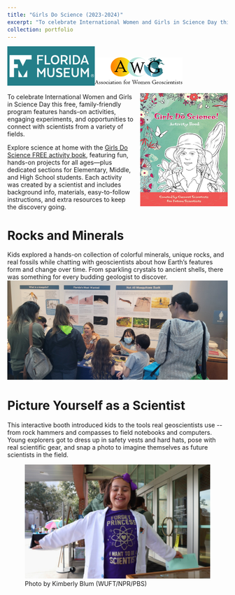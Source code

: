 ```yaml
---
title: "Girls Do Science (2023-2024)"
excerpt: "To celebrate International Women and Girls in Science Day this free, family-friendly program features hands-on activities, engaging experiments, and opportunities to connect with scientists from a variety of fields.<br/><img src='/images/girlsdoscience-1.jpg' width='500'>"
collection: portfolio
---
```

<img src='/images/FLmuseum.png' width='200'><img src='/images/awg.png' width='200'>

<img src='/images/girlsdoscience-online.jpg' width='200' style="float: right; margin-left: 15px;">
To celebrate International Women and Girls in Science Day this free, family-friendly program features hands-on activities, engaging experiments, and opportunities to connect with scientists from a variety of fields. 

Explore science at home with the [Girls Do Science FREE activity book](https://www.floridamuseum.ufl.edu/wp-content/uploads/sites/36/2021/01/2020-NEA-BigRead-Girls-Do-Science-Activity-Book-lowres.pdf), featuring fun, hands-on projects for all ages—plus dedicated sections for Elementary, Middle, and High School students. Each activity was created by a scientist and includes background info, materials, easy-to-follow instructions, and extra resources to keep the discovery going.

Rocks and Minerals
======
Kids explored a hands-on collection of colorful minerals, unique rocks, and real fossils while chatting with geoscientists about how Earth’s features form and change over time. From sparkling crystals to ancient shells, there was something for every budding geologist to discover.
<br><img src='/images/girlsdoscience-2.jpg' width='600'>

Picture Yourself as a Scientist
======
This interactive booth introduced kids to the tools real geoscientists use -- from rock hammers and compasses to field notebooks and computers. Young explorers got to dress up in safety vests and hard hats, pose with real scientific gear, and snap a photo to imagine themselves as future scientists in the field.
<br>
<figure>
    <img src='/images/girlsdoscience-3.jpg' width='600' alt='Photo by Kimberly Blum (WUFT/NPR/PBS)'>
    <figcaption>Photo by Kimberly Blum (WUFT/NPR/PBS)</figcaption>
</figure>

